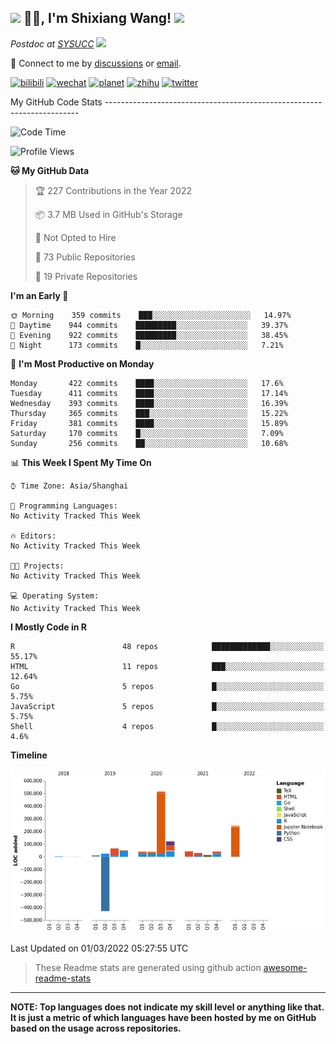 
<h2><img src="https://emojis.slackmojis.com/emojis/images/1531849430/4246/blob-sunglasses.gif?1531849430" width="30"/> 🙏🏻, I'm Shixiang Wang! <img src="https://media.giphy.com/media/12oufCB0MyZ1Go/giphy.gif" width="50"></h2>

<p><em>Postdoc at <a href="https://sysucc.org.cn/">SYSUCC</a> <img src="https://media.giphy.com/media/WUlplcMpOCEmTGBtBW/giphy.gif" width="30"> 
</em></p>

💬 Connect to me by
[discussions](https://github.com/ShixiangWang/self-study/discussions) or [email](mailto:w_shixiang@163.com). 

[![bilibili](https://img.shields.io/badge/王诗翔-B站-yellow)](https://space.bilibili.com/11553374) [![wechat](https://img.shields.io/badge/王诗翔-微信公众号-important)](https://shixiangwang.github.io/home/logo/qrcode.jpg) [![planet](https://img.shields.io/badge/王诗翔-知识星球-blueviolet)](https://t.zsxq.com/rBqbIei)  [![zhihu](https://img.shields.io/badge/王诗翔-知乎-blue)](https://www.zhihu.com/people/shixiangwang) [![twitter](https://img.shields.io/badge/WangShxiang-twitter-ff69b4)](https://twitter.com/WangShxiang) 

My GitHub Code Stats -----------------------------------------------------------------------

<!--START_SECTION:waka-->
![Code Time](http://img.shields.io/badge/Code%20Time-28%20hrs%2041%20mins-blue)

![Profile Views](http://img.shields.io/badge/Profile%20Views-2-blue)

**🐱 My GitHub Data** 

> 🏆 227 Contributions in the Year 2022
 > 
> 📦 3.7 MB Used in GitHub's Storage 
 > 
> 🚫 Not Opted to Hire
 > 
> 📜 73 Public Repositories 
 > 
> 🔑 19 Private Repositories  
 > 
**I'm an Early 🐤** 

```text
🌞 Morning    359 commits    ███░░░░░░░░░░░░░░░░░░░░░░   14.97% 
🌆 Daytime    944 commits    █████████░░░░░░░░░░░░░░░░   39.37% 
🌃 Evening    922 commits    █████████░░░░░░░░░░░░░░░░   38.45% 
🌙 Night      173 commits    █░░░░░░░░░░░░░░░░░░░░░░░░   7.21%

```
📅 **I'm Most Productive on Monday** 

```text
Monday       422 commits    ████░░░░░░░░░░░░░░░░░░░░░   17.6% 
Tuesday      411 commits    ████░░░░░░░░░░░░░░░░░░░░░   17.14% 
Wednesday    393 commits    ████░░░░░░░░░░░░░░░░░░░░░   16.39% 
Thursday     365 commits    ███░░░░░░░░░░░░░░░░░░░░░░   15.22% 
Friday       381 commits    ████░░░░░░░░░░░░░░░░░░░░░   15.89% 
Saturday     170 commits    █░░░░░░░░░░░░░░░░░░░░░░░░   7.09% 
Sunday       256 commits    ██░░░░░░░░░░░░░░░░░░░░░░░   10.68%

```


📊 **This Week I Spent My Time On** 

```text
⌚︎ Time Zone: Asia/Shanghai

💬 Programming Languages: 
No Activity Tracked This Week

🔥 Editors: 
No Activity Tracked This Week

🐱‍💻 Projects: 
No Activity Tracked This Week

💻 Operating System: 
No Activity Tracked This Week

```

**I Mostly Code in R** 

```text
R                        48 repos            █████████████░░░░░░░░░░░░   55.17% 
HTML                     11 repos            ███░░░░░░░░░░░░░░░░░░░░░░   12.64% 
Go                       5 repos             █░░░░░░░░░░░░░░░░░░░░░░░░   5.75% 
JavaScript               5 repos             █░░░░░░░░░░░░░░░░░░░░░░░░   5.75% 
Shell                    4 repos             █░░░░░░░░░░░░░░░░░░░░░░░░   4.6%

```


**Timeline**

![Chart not found](https://raw.githubusercontent.com/ShixiangWang/ShixiangWang/master/charts/bar_graph.png) 


 Last Updated on 01/03/2022 05:27:55 UTC
<!--END_SECTION:waka-->

> These Readme stats are generated using github action [awesome-readme-stats](https://github.com/anmol098/waka-readme-stats)

-----

**NOTE: Top languages does not indicate my skill level or anything like that. It is just a metric of which languages have been hosted by me on GitHub based on the usage across repositories.**

